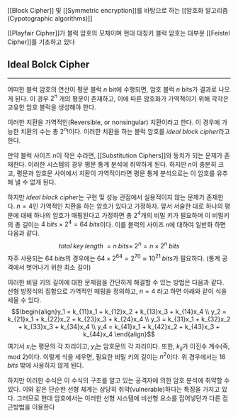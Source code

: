 
[[Block Cipher]] 및 [[Symmetric encryption]]를 바탕으로 하는 [[암호화 알고리즘(Cypotographic algorithms)]]

[[Playfair Cipher]]가 블럭 암호의 모체이며 현대 대칭키 블럭 암호는 대부분 [[Feistel Cipher]]를 기초하고 있다

## **Ideal Bolck Cipher**
---
어떠한 블럭 암호의 연산이 평문 블럭 $n$ bit에 수행되면, 암호 블럭 $n$ bits가 결과로 나오게 된다. 
이 경우 $2^n$ 개의 평문이 존재하고, 이에 따른 암호화가 가역적이기 위해 각각은 고유한 암호 블럭을 생성해야 한다. 

이러한 치환을 가역적인(Reversible, or nonsingular) 치환이라고 한다. 이 경우에 가능한 치환의 수는 총 $2^n!$이다. 이러한 치환을 하는 블럭 암호를 *ideal block cipher*라고 한다. 

만약 블럭 사이즈 $n$이 작은 수라면, [[Substitution Ciphers]]와 동치가 되는 문제가 존재한다. 이러한 시스템의 경우 평문 통계 분석에 취약하게 된다. 하지만 $n$이 충분히 크고, 평문과 암호문 사이에서 치환이 가역적이라면 평문 통계 분석으로는 이 암호를 유추해 낼 수 없게 된다.

하지만 *ideal block cipher*는 구현 및 성능 관점에서 실용적이지 않는 문제가 존재한다. $n=4$인 가역적인 치환을 하는 암호가 있다고 가정하자. 앞서 서술한 대로 하나의 평문에 대해 하나의 암호가 매핑된다고 가정하면 총 $2^4$개의 비밀 키가 필요하며 이 비밀키의 총 길이는 $4 \; bits \times 2^4 = 64\; bits$이다. 이를 블럭의 사이즈 $n$에 대하여 일반화 하면 다음과 같다.
$$total \; key \; length\; = n\; bits \times \; 2^n = n\times 2^n \; bits $$
자주 사용되는 $64 \; bits$의 경우에는 $64 \times 2^64 = 2^70 \approx 10^{21} \; bits$가 필요하다. (통계 공격에서 벗어나기 위한 최소 길이)

이러한 비밀 키의 길이에 대한 문제점을 간단하게 해결할 수 있는 방법은 다음과 같다. 선형 방정식의 집합으로 가역적인 매핑을 정의하고, $n=4$ 라고 하면 아래와 같이 식을 세울 수 있다. 
$$\begin{align}y_1 = k_{11}x_1 + k_{12}x_2 + k_{13}x_3 + k_{14}x_4 \\
			  y_2 = k_{21}x_1 + k_{22}x_2 + k_{23}x_3 + k_{24}x_4 \\
			  y_3 = k_{31}x_1 + k_{32}x_2 + k_{33}x_3 + k_{34}x_4 \\
			  y_4 = k_{41}x_1 + k_{42}x_2 + k_{43}x_3 + k_{44}x_4 \end{align}$$
여기서 $x_i$는 평문의 각 자리이고, $y_i$는 암호문의 각 자리이다. 또한, $k_{ij}$가 이진수 계수(즉, mod 2)이다. 
이렇게 식을 세우면, 필요한 비밀 키의 길이는 $n^2$이다. 위 경우에서는 $16 \; bits$ 밖에 사용하지 않게 된다. 

하지만 이러한 수식은 이 수식의 구조를 알고 있는 공격자에 의한 암호 분석에 취약할 수 있다. 이와 같은 단순한 선형 체계는 상당히 취약(vulnerable)하다는 특징을 가지고 있다. 그러므로 현대 암호에서는 이러한 선형 시스템에 비선형 요소를 집어넣던가 다른 접근방법을 이용한다